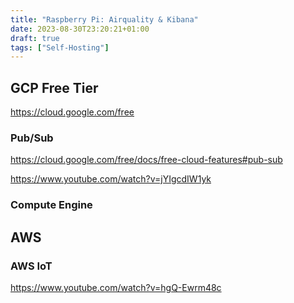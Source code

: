 ```yaml
---
title: "Raspberry Pi: Airquality & Kibana"
date: 2023-08-30T23:20:21+01:00
draft: true
tags: ["Self-Hosting"]
---
```





## GCP Free Tier

<https://cloud.google.com/free>


### Pub/Sub

<https://cloud.google.com/free/docs/free-cloud-features#pub-sub>

<https://www.youtube.com/watch?v=jYIgcdIW1yk>



### Compute Engine




## AWS


### AWS IoT

<https://www.youtube.com/watch?v=hgQ-Ewrm48c>